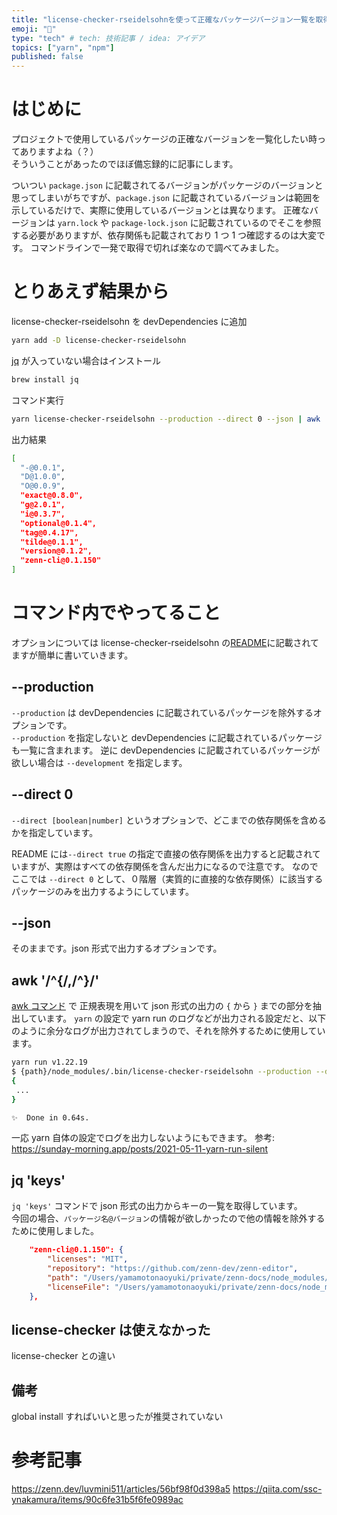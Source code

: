 ```yaml
---
title: "license-checker-rseidelsohnを使って正確なパッケージバージョン一覧を取得する"
emoji: "🔏"
type: "tech" # tech: 技術記事 / idea: アイデア
topics: ["yarn", "npm"]
published: false
---
```


# はじめに

プロジェクトで使用しているパッケージの正確なバージョンを一覧化したい時ってありますよね（？）  
そういうことがあったのでほぼ備忘録的に記事にします。

ついつい `package.json` に記載されてるバージョンがパッケージのバージョンと思ってしまいがちですが、`package.json` に記載されているバージョンは範囲を示しているだけで、実際に使用しているバージョンとは異なります。
正確なバージョンは `yarn.lock` や `package-lock.json` に記載されているのでそこを参照する必要がありますが、依存関係も記載されており 1 つ 1 つ確認するのは大変です。
コマンドラインで一発で取得で切れば楽なので調べてみました。

# とりあえず結果から

license-checker-rseidelsohn を devDependencies に追加

```zsh
yarn add -D license-checker-rseidelsohn
```

[jq](https://github.com/jqlang/jq) が入っていない場合はインストール

```zsh
brew install jq
```

コマンド実行

```zsh
yarn license-checker-rseidelsohn --production --direct 0 --json | awk '/^{/,/^}/' | jq 'keys'
```

出力結果

```zsh
[
  "-@0.0.1",
  "D@1.0.0",
  "O@0.0.9",
  "exact@0.8.0",
  "g@2.0.1",
  "i@0.3.7",
  "optional@0.1.4",
  "tag@0.4.17",
  "tilde@0.1.1",
  "version@0.1.2",
  "zenn-cli@0.1.150"
]
```

# コマンド内でやってること

オプションについては license-checker-rseidelsohn の[README](https://github.com/RSeidelsohn/license-checker-rseidelsohn)に記載されてますが簡単に書いていきます。

## --production

`--production` は devDependencies に記載されているパッケージを除外するオプションです。  
`--production` を指定しないと devDependencies に記載されているパッケージも一覧に含まれます。
逆に devDependencies に記載されているパッケージが欲しい場合は `--development` を指定します。

## --direct 0

`--direct [boolean|number]` というオプションで、どこまでの依存関係を含めるかを指定しています。

README には`--direct true` の指定で直接の依存関係を出力すると記載されていますが、実際はすべての依存関係を含んだ出力になるので注意です。
なのでここでは `--direct 0` として、０階層（実質的に直接的な依存関係）に該当するパッケージのみを出力するようにしています。

## --json

そのままです。json 形式で出力するオプションです。

## awk '/^{/,/^}/'

[awk コマンド](https://www.ibm.com/docs/ja/aix/7.2?topic=awk-command) で 正規表現を用いて json 形式の出力の `{` から `}` までの部分を抽出しています。
`yarn` の設定で yarn run のログなどが出力される設定だと、以下のように余分なログが出力されてしまうので、それを除外するために使用しています。

```zsh
yarn run v1.22.19
$ {path}/node_modules/.bin/license-checker-rseidelsohn --production --direct 0 --json
{
 ...
}

✨  Done in 0.64s.
```

一応 yarn 自体の設定でログを出力しないようにもできます。
参考: https://sunday-morning.app/posts/2021-05-11-yarn-run-silent

## jq 'keys'

`jq 'keys'` コマンドで json 形式の出力からキーの一覧を取得しています。  
今回の場合、`パッケージ名@バージョン`の情報が欲しかったので他の情報を除外するために使用しました。

```json
    "zenn-cli@0.1.150": {
        "licenses": "MIT",
        "repository": "https://github.com/zenn-dev/zenn-editor",
        "path": "/Users/yamamotonaoyuki/private/zenn-docs/node_modules/zenn-cli",
        "licenseFile": "/Users/yamamotonaoyuki/private/zenn-docs/node_modules/zenn-cli/LICENSE"
    },
```

## license-checker は使えなかった

license-checker との違い

## 備考

global install すればいいと思ったが推奨されていない

# 参考記事

https://zenn.dev/luvmini511/articles/56bf98f0d398a5
https://qiita.com/ssc-ynakamura/items/90c6fe31b5f6fe0989ac

